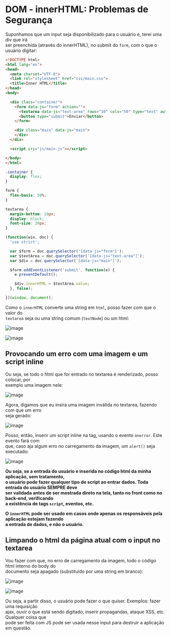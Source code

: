 # DOM - innerHTML: Problemas de Segurança 

Suponhamos que um input seja disponibilizado para o usuário e, terei uma div que irá  
ser preenchida (através do innerHTML), no submit do `form`, com o que o usuário digitar:  

```HTML
<!DOCTYPE html>
<html lang="en">
<head>
  <meta charset="UTF-8">
  <link rel="stylesheet" href="css/main.css">
  <title>Inner HTML</title>
</head>
<body>

  <div class="container">
    <form data-js="form" action="">
      <textarea data-js="text-area" rows="10" cols="50" type="text" autofocus></textarea>
      <button type="submit">Enviar</button>
    </form>

    <div class="main" data-js="main">
    </div>
  </div>

  <script src="js/main.js"></script>

</body>
</html>
```

```CSS
.container {
  display: flex;
}

form {
  flex-basis: 50%;
}

textarea {
  margin-bottom: 10px;
  display: block;
  font-size: 20px;
}
```

```JAVASCRIPT 
(function(win, doc) {
  'use strict';

  var $form = doc.querySelector('[data-js="form"]');
  var $textArea = doc.querySelector('[data-js="text-area"]');
  var $div = doc.querySelector('[data-js="main"]');

  $form.addEventListener('submit', function(e) {
    e.preventDefault();

    $div.innerHTML = $textArea.value;
  }, false);

})(window, document);
``` 

Como o `innerHTML` converte uma string em `html`, posso fazer com que o valor do  
`textarea` seja ou uma string comum (`textNode`) ou um html:  

![image](https://user-images.githubusercontent.com/29297788/33137183-67bb4bb8-cf8e-11e7-8f0b-93814596aaf8.png)

![image](https://user-images.githubusercontent.com/29297788/33137233-8b82da16-cf8e-11e7-8779-e711345e1fce.png)

## Provocando um erro com uma imagem e um script inline 
Ou seja, se todo o html que for entrado no textarea é renderizado, posso colocar, por  
exemplo uma imagem nele:  

![image](https://user-images.githubusercontent.com/29297788/33137633-a3edc1fa-cf8f-11e7-8cba-c14bf6adad85.png)

Agora, digamos que eu insira uma imagem inválida no textarea, fazendo com que um erro  
seja gerado:  

![image](https://user-images.githubusercontent.com/29297788/33137745-eb3e6d20-cf8f-11e7-8cd6-577dfbc1adc9.png)

Posso, então, inserir um script inline na tag, usando o evento `onerror`. Este evento fará com  
que, caso aja algum erro no carregamento da imagem, um `alert()` seja executado:  

![image](https://user-images.githubusercontent.com/29297788/33137988-8ad17864-cf90-11e7-8978-94670edc23f3.png)

**Ou seja, se a entrada do usuário e inserida no código html da minha aplicação, sem tratamento,  
o usuário pode fazer qualquer tipo de script ao entrar dados. Toda entrada do usuário SEMPRE deve  
ser validada antes de ser mostrada direto na tela, tanto no front como no back-end, verificando  
a existência de tags `script`, eventos, etc.**  

**O `innerHTML` pode ser usado em casos onde apenas os responsáveis pela aplicação estejam fazendo  
a entrada de dados, e não o usuário.**

## Limpando o html da página atual com o input no textarea 
Vou fazer com que, no erro de carregamento da imagem, todo o código html interno do body do  
documento seja apagado (substituído por uma string em branco):  

![image](https://user-images.githubusercontent.com/29297788/33138394-8ab2b0ae-cf91-11e7-99d8-e649f223e1ff.png)

![image](https://user-images.githubusercontent.com/29297788/33138432-a11e01ae-cf91-11e7-848d-55b0123b5ece.png)

Ou seja, a partir disso, o usuário pode fazer o que quiser. Exemplos: fazer uma requisição  
ajax, ouvir o que está sendo digitado, inserir propagandas, ataque XSS, etc. Qualquer coisa que  
pode ser feita com JS pode ser usada nesse input para destruir a aplicação em questão. 
